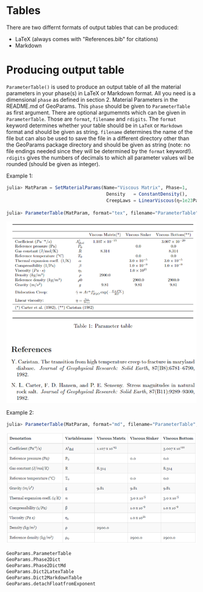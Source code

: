 # Tables

There are two differnt formats of output tables that can be produced:
- LaTeX (always comes with "References.bib" for citations)
- Markdown
# Producing output table

`ParameterTable()` is used to produce an output table of all the material parameters in your phase(s) in LaTeX or Markdown format.
All you need is a dimensional `phase` as defined in section 2. Material Parameters in the README.md of GeoParams. This `phase` should be given to `ParameterTable` as first argument.
There are optional argumemnts which can be given in `ParameterTable`. Those are `format`, `filename` and `rdigits`. The `format` keyword determines whether your table should be in `LaTeX` or `Markdown` format and should be given as string.  `filename` determines the name of the file but can also be used to save the file in a different directory other than the GeoParams package directory and should be given as string (note: no file endings needed since they will be determined by the `format` keyword!). `rdigits` gives the numbers of decimals to which all parameter values wil be rounded (should be given as integer).

Example 1:
```julia
julia> MatParam = SetMaterialParams(Name="Viscous Matrix", Phase=1,
                                     Density   = ConstantDensity(),
                                     CreepLaws = LinearViscous(η=1e23Pa*s))

julia> ParameterTable(MatParam, format="tex", filename="ParameterTable", rdigits=4)
```
![latex](./assets/img/LaTeX_table.PNG)

Example 2:
```julia
julia> ParameterTable(MatParam, format="md", filename="ParameterTable", rdigits=4)
```
![markdown](./assets/img/markdown_table.PNG)


```@docs
GeoParams.ParameterTable
GeoParams.Phase2Dict
GeoParams.Phase2DictMd
GeoParams.Dict2LatexTable
GeoParams.Dict2MarkdownTable
GeoParams.detachFloatfromExponent
```